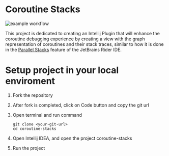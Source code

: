 # Coroutine Stacks
![example workflow](https://github.com/nikita-nazarov/coroutine-stacks/actions/workflows/gradle.yml/badge.svg)

This project is dedicated to creating an Intellij Plugin that will enhance the coroutine debugging experience by creating a view with the graph representation of coroutines and their stack traces, similar to how it is done in the  [Parallel Stacks](https://www.jetbrains.com/help/rider/Debugging_Multithreaded_Applications.html#parallel-stacks) feature of the JetBrains Rider IDE.

# Setup project in your local enviroment

1) Fork the repository

2) After fork is completed, click on Code button and copy the git url

3) Open terminal and run command
   ```
   git clone <your-git-url>
   cd coroutine-stacks
   ```
4) Open Intellij IDEA, and open the project coroutine-stacks
   
5) Run the project
